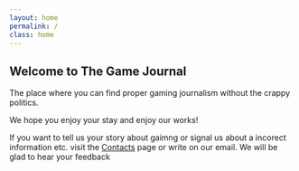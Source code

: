 ```yaml
---
layout: home
permalink: /
class: home
---
```


<h2>
    Welcome to The Game Journal
</h2>
<p>
    The place where you can find proper gaming journalism without the crappy politics.
</p>
<p>
    We hope you enjoy your stay and enjoy our works!
</p>
<p>
    If you want to tell us your story about gaimng or signal us about a incorect information etc. visit the <a class="link" href="{{site.baseurl}}/contact">Contacts</a> page or write on our email. We will be glad to hear your feedback 
</p>








  